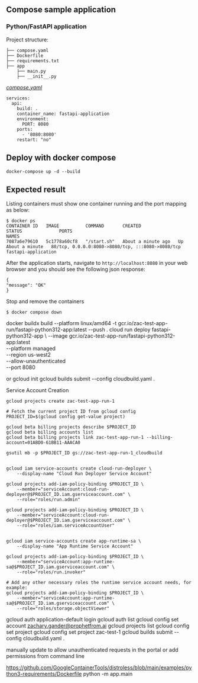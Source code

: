 ## Compose sample application
### Python/FastAPI application

Project structure:
```
├── compose.yaml
├── Dockerfile
├── requirements.txt
├── app
    ├── main.py
    ├── __init__.py

```

[_compose.yaml_](compose.yaml)
```
services:
  api:
    build: .
    container_name: fastapi-application
    environment:
      PORT: 8080
    ports:
      - '8080:8080'
    restart: "no"

```

## Deploy with docker compose

```shell
docker-compose up -d --build
```
## Expected result

Listing containers must show one container running and the port mapping as below:
```
$ docker ps
CONTAINER ID   IMAGE          COMMAND       CREATED              STATUS              PORTS                                               NAMES
7087a6e79610   5c1778a60cf8   "/start.sh"   About a minute ago   Up About a minute   80/tcp, 0.0.0.0:8080->8080/tcp, :::8080->8080/tcp   fastapi-application
```

After the application starts, navigate to `http://localhost:8080` in your web browser and you should see the following json response:
```
{
"message": "OK"
}
```

Stop and remove the containers
```
$ docker compose down
```


docker buildx build --platform linux/amd64 -t gcr.io/zac-test-app-run/fastapi-python312-app:latest --push . 
cloud run deploy fastapi-python312-app \  --image gcr.io/zac-test-app-run/fastapi-python312-app:latest \
  --platform managed \
  --region us-west2 \
  --allow-unauthenticated \
  --port 8080


or
gcloud init
gcloud builds submit --config cloudbuild.yaml .

Service Account Creation
```
gcloud projects create zac-test-app-run-1

# Fetch the current project ID from gcloud config
PROJECT_ID=$(gcloud config get-value project)

gcloud beta billing projects describe $PROJECT_ID
gcloud beta billing accounts list
gcloud beta billing projects link zac-test-app-run-1 --billing-account=01ABD0-61BB11-AAACA0

gsutil mb -p $PROJECT_ID gs://zac-test-app-run-1_cloudbuild


gcloud iam service-accounts create cloud-run-deployer \
    --display-name "Cloud Run Deployer Service Account"

gcloud projects add-iam-policy-binding $PROJECT_ID \
    --member="serviceAccount:cloud-run-deployer@$PROJECT_ID.iam.gserviceaccount.com" \
    --role="roles/run.admin"

gcloud projects add-iam-policy-binding $PROJECT_ID \
    --member="serviceAccount:cloud-run-deployer@$PROJECT_ID.iam.gserviceaccount.com" \
    --role="roles/iam.serviceAccountUser"


gcloud iam service-accounts create app-runtime-sa \
    --display-name "App Runtime Service Account"

gcloud projects add-iam-policy-binding $PROJECT_ID \
    --member="serviceAccount:app-runtime-sa@$PROJECT_ID.iam.gserviceaccount.com" \
    --role="roles/run.invoker"

# Add any other necessary roles the runtime service account needs, for example:
gcloud projects add-iam-policy-binding $PROJECT_ID \
    --member="serviceAccount:app-runtime-sa@$PROJECT_ID.iam.gserviceaccount.com" \
    --role="roles/storage.objectViewer"
```


gcloud auth application-default login
gcloud auth list
gcloud config set account zachary.gander@prophetfrom.ai
gcloud projects list
gcloud config set project
gcloud config set project zac-test-1
gcloud builds submit --config cloudbuild.yaml .

manually update to allow unauthenticated requests in the portal or add permissions from command line

https://github.com/GoogleContainerTools/distroless/blob/main/examples/python3-requirements/Dockerfile
python -m app.main